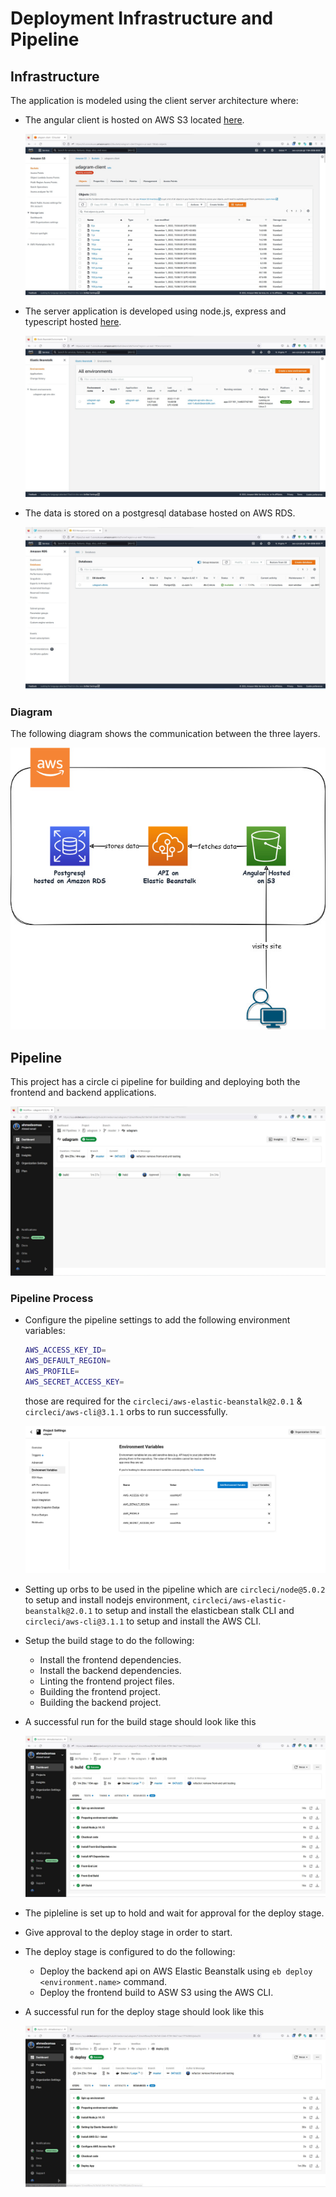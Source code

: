 # Deployment Infrastructure and Pipeline

## Infrastructure

The application is modeled using the client server architecture where:

- The angular client is hosted on AWS S3 located [here](http://udagram-client.s3-website-us-east-1.amazonaws.com).

  ![Angular Client](../images/screenshots/aws-configuration/s3-client.jpg)

- The server application is developed using node.js, express and typescript hosted [here](http://udagram-api-env-dev.us-east-1.elasticbeanstalk.com).

  ![Node Server](../images/screenshots/aws-configuration/eb-up.jpg)

- The data is stored on a postgresql database hosted on AWS RDS.

  ![RDS PostgreSQL](../images/screenshots/aws-configuration/rds-screenshot.jpg)

### Diagram

The following diagram shows the communication between the three layers.

![Deployment Diagram](../images/infra.jpg)

## Pipeline

This project has a circle ci pipeline for building and deploying both the frontend and backend applications.

![Pipeline](../images/screenshots/circleci/ci-last-build.jpg)

### Pipeline Process

- Configure the pipeline settings to add the following environment variables:

  ```bash
  AWS_ACCESS_KEY_ID=
  AWS_DEFAULT_REGION=
  AWS_PROFILE=
  AWS_SECRET_ACCESS_KEY=
  ```

  those are required for the `circleci/aws-elastic-beanstalk@2.0.1` & `circleci/aws-cli@3.1.1` orbs to run successfully.

  ![Project Configuration](../images//screenshots/circleci/config.png)

- Setting up orbs to be used in the pipeline which are `circleci/node@5.0.2` to setup and install nodejs environment,
  `circleci/aws-elastic-beanstalk@2.0.1` to setup and install the elasticbean stalk CLI and `circleci/aws-cli@3.1.1` to
  setup and install the AWS CLI.
- Setup the build stage to do the following:
  - Install the frontend dependencies.
  - Install the backend dependencies.
  - Linting the frontend project files.
  - Building the frontend project.
  - Building the backend project.
- A successful run for the build stage should look like this

  ![Build Stage](../images/screenshots/circleci/ci-build-stage.jpg)

- The pipleline is set up to hold and wait for approval for the deploy stage.
- Give approval to the deploy stage in order to start.
- The deploy stage is configured to do the following:
  - Deploy the backend api on AWS Elastic Beanstalk using `eb deploy <environment.name>` command.
  - Deploy the frontend build to ASW S3 using the AWS CLI.
- A successful run for the deploy stage should look like this

  ![Deploy Stage](../images//screenshots//circleci/ci-deploy-stage.jpg)
